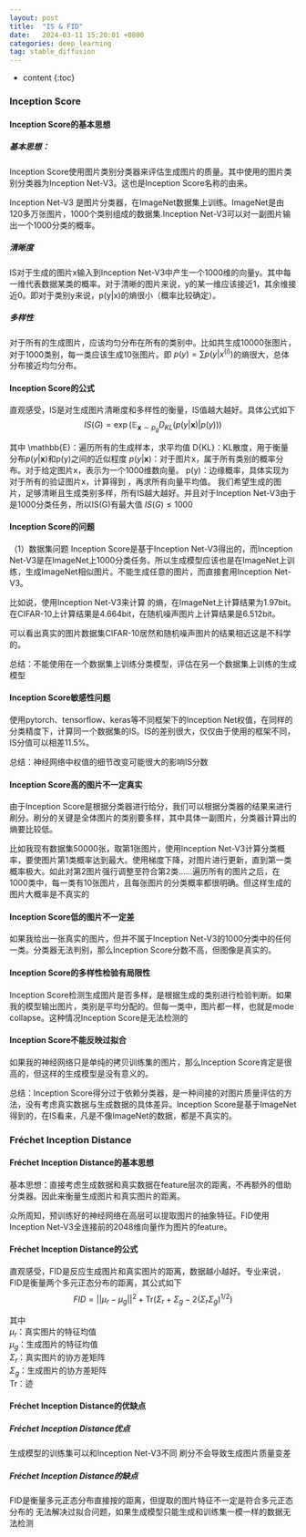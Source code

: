 ```yaml
---
layout: post
title:  "IS & FID"
date:   2024-03-11 15:20:01 +0800
categories: deep_learning
tag: stable_diffusion
---
```



* content
{:toc}
### Inception Score
#### Inception Score的基本思想
##### 基本思想：
Inception Score使用图片类别分类器来评估生成图片的质量。其中使用的图片类别分类器为Inception Net-V3。这也是Inception Score名称的由来。

Inception Net-V3 是图片分类器，在ImageNet数据集上训练。ImageNet是由120多万张图片，1000个类别组成的数据集.Inception Net-V3可以对一副图片输出一个1000分类的概率。

##### 清晰度
IS对于生成的图片x输入到Inception Net-V3中产生一个1000维的向量y。其中每一维代表数据某类的概率。对于清晰的图片来说，y的某一维应该接近1，其余维接近0。即对于类别y来说，p(y|x)的熵很小（概率比较确定）。

##### 多样性
对于所有的生成图片，应该均匀分布在所有的类别中。比如共生成10000张图片，对于1000类别，每一类应该生成10张图片。即 
$p(y) = \sum p(y|x^{(i)})$的熵很大，总体分布接近均匀分布。

#### Inception Score的公式
直观感受，IS是对生成图片清晰度和多样性的衡量，IS值越大越好。具体公式如下
$$
IS(G) = \exp(\mathbb{E}_{\boldsymbol{x} \sim p_g} D_{KL}(p(y|\boldsymbol{x}) | p(y)))
$$

其中
 \mathbb{E}：遍历所有的生成样本，求平均值
 D{KL}：KL散度，用于衡量分布$p(y|\boldsymbol{x})$和p(y)之间的近似程度
 $p(y|\boldsymbol{x})$：对于图片x，属于所有类别的概率分布。对于给定图片x，表示为一个1000维数向量。
 p(y)：边缘概率，具体实现为对于所有的验证图片x，计算得到 
 ，再求所有向量平均值。
我们希望生成的图片，足够清晰且生成类别多样，所有IS越大越好。并且对于Inception Net-V3由于是1000分类任务，所以IS(G)有最大值
$IS(G) \leq 1000$

#### Inception Score的问题
（1）数据集问题
Inception Score是基于Inception Net-V3得出的，而Inception Net-V3是在ImageNet上1000分类任务。所以生成模型应该也是在ImageNet上训练，生成ImageNet相似图片。不能生成任意的图片，而直接套用Inception Net-V3。

比如说，使用Inception Net-V3来计算 
 的熵，在ImageNet上计算结果为1.97bit。在CIFAR-10上计算结果是4.664bit，在随机噪声图片上计算结果是6.512bit。

可以看出真实的图片数据集CIFAR-10居然和随机噪声图片的结果相近这是不科学的。

总结：不能使用在一个数据集上训练分类模型，评估在另一个数据集上训练的生成模型

#### Inception Score敏感性问题

使用pytorch、tensorflow、keras等不同框架下的Inception Net权值，在同样的分类精度下，计算同一个数据集的IS。IS的差别很大，仅仅由于使用的框架不同，IS分值可以相差11.5%。

总结：神经网络中权值的细节改变可能很大的影响IS分数

#### Inception Score高的图片不一定真实

由于Inception Score是根据分类器进行给分，我们可以根据分类器的结果来进行刷分。刷分的关键是全体图片的类别要多样，其中具体一副图片，分类器计算出的熵要比较低。

比如我现有数据集50000张，取第1张图片，使用Inception Net-V3计算分类概率，要使图片第1类概率达到最大。使用梯度下降，对图片进行更新，直到第一类概率极大。如此对第2图片强行调整至符合第2类......遍历所有的图片之后，在1000类中，每一类有10张图片，且每张图片的分类概率都很明确。但这样生成的图片大概率是不真实的

#### Inception Score低的图片不一定差

如果我给出一张真实的图片，但并不属于Inception Net-V3的1000分类中的任何一类。分类器无法判别，那么Inception Score分数不高，但图像是真实的。

#### Inception Score的多样性检验有局限性

Inception Score检测生成图片是否多样，是根据生成的类别进行检验判断。如果我的模型输出图片，类别是平均分配的。但每一类中，图片都一样，也就是mode collapse。这种情况Inception Score是无法检测的

#### Inception Score不能反映过拟合

如果我的神经网络只是单纯的拷贝训练集的图片，那么Inception Score肯定是很高的，但这样的生成模型是没有意义的。

总结：Inception Score得分过于依赖分类器，是一种间接的对图片质量评估的方法，没有考虑真实数据与生成数据的具体差异。Inception Score是基于ImageNet得到的，在IS看来，凡是不像ImageNet的数据，都是不真实的。

### Fréchet Inception Distance
#### Fréchet Inception Distance的基本思想
基本思想：直接考虑生成数据和真实数据在feature层次的距离，不再额外的借助分类器。因此来衡量生成图片和真实图片的距离。

众所周知，预训练好的神经网络在高层可以提取图片的抽象特征。FID使用Inception Net-V3全连接前的2048维向量作为图片的feature。

#### Fréchet Inception Distance的公式
直观感受，FID是反应生成图片和真实图片的距离，数据越小越好。专业来说，FID是衡量两个多元正态分布的距离，其公式如下
$$
FID = ||\mu_r - \mu_g||^2 + \text{Tr}(\Sigma_r + \Sigma_g - 2(\Sigma_r\Sigma_g)^{1/2})
$$

其中\
 $\mu_r$：真实图片的特征均值 \
 $\mu_g$：生成图片的特征均值 \
 $\Sigma_r$：真实图片的协方差矩阵 \
 $\Sigma_g$：生成图片的协方差矩阵 \
 $\text{Tr}$：迹
#### Fréchet Inception Distance的优缺点
##### Fréchet Inception Distance优点
生成模型的训练集可以和Inception Net-V3不同
刷分不会导致生成图片质量变差
##### Fréchet Inception Distance的缺点
FID是衡量多元正态分布直接按的距离，但提取的图片特征不一定是符合多元正态分布的
无法解决过拟合问题，如果生成模型只能生成和训练集一模一样的数据无法检测